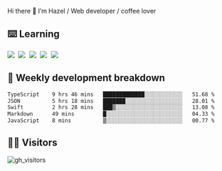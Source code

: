 
Hi there 👋 I’m Hazel / Web developer / coffee lover

## ⌨️ Learning

<samp>
 <a href="https://github.com/vuejs/core"><img src="https://api.iconify.design/logos:vue.svg" /></a>
  <a href="https://github.com/vuejs/core"><img src="https://api.iconify.design/logos:react.svg" /></a>
  <a href="https://github.com/vitejs/vite"><img src="https://api.iconify.design/logos:vitejs.svg" /></a>
  <a href="https://github.com/microsoft/TypeScript"><img src="https://api.iconify.design/logos:typescript-icon.svg" /></a> 
  <a href="https://github.com/unocss/unocss"><img src="https://api.iconify.design/logos:unocss.svg" /></a>
  

</samp>


## 🦀 Weekly development breakdown

<!--START_SECTION:waka-->

```txt
TypeScript    9 hrs 46 mins   █████████████░░░░░░░░░░░░   51.68 %
JSON          5 hrs 18 mins   ███████░░░░░░░░░░░░░░░░░░   28.01 %
Swift         2 hrs 28 mins   ███▒░░░░░░░░░░░░░░░░░░░░░   13.08 %
Markdown      49 mins         █░░░░░░░░░░░░░░░░░░░░░░░░   04.33 %
JavaScript    8 mins          ▒░░░░░░░░░░░░░░░░░░░░░░░░   00.77 %
```

<!--END_SECTION:waka-->
## 👬🏻 Visitors

![gh_visitors](https://profile-counter.glitch.me/Hazel-Lin/count.svg)

